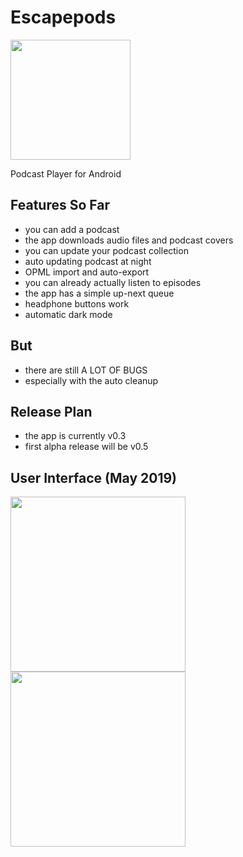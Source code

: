 # Escapepods
<img src="https://raw.githubusercontent.com/y20k/escapepods/master/app/src/main/res/mipmap-xxxhdpi/ic_launcher_round.png" width="192" />

Podcast Player for Android

## Features So Far
* you can add a podcast
* the app downloads audio files and podcast covers
* you can update your podcast collection
* auto updating podcast at night
* OPML import and auto-export
* you can already actually listen to episodes
* the app has a simple up-next queue
* headphone buttons work
* automatic dark mode

## But
* there are still A LOT OF BUGS
* especially with the auto cleanup

## Release Plan
* the app is currently v0.3
* first alpha release will be v0.5

## User Interface (May 2019)
<img src="https://raw.githubusercontent.com/y20k/escapepods/master/assets/ui-screenshot-001-2019-05.png" width="280" /><img src="https://raw.githubusercontent.com/y20k/escapepods/master/assets/ui-screenshot-002-2019-05.png" width="280" />
